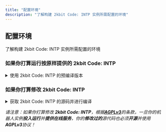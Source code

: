 ```yaml
---
title: "配置环境"
description: "了解构建 2kbit Code: INTP 实例所需配置的环境"
---
```


## 配置环境

了解构建 2kbit Code: INTP 实例所需配置的环境

### 如果你打算运行按原样提供的 2kbit Code: INTP

<details><summary>使用 2kbit Code: INTP 的预编译版本</summary>

*请注意：如果**遇到bug**，或者只是希望  2kbit Code: INTP 引入**新的功能**，请前往[**此处**](https://github.com/Abjust/2kbit-intp/issues)提出建议！*

**需要的其他环境**：
- [**.NET 8.0 SDK**](https://dotnet.microsoft.com/en-us/download/dotnet/8.0)

**构建步骤**（尚未完工）：

1. 前往[**此处**](https://github.com/Abjust/2kbit-intp/releases)下载 ** 2kbit Code: INTP** 预编译版本
    - 请注意：请将下载下来的可执行文件，放到一个单独的**文件夹**里
2. 如果登录成功，请运行 **2kbit Code: INTP** 的预编译程序
3. 请参考[**配置文件**](//how-to-build/2kbit-intp/config)来填写机器人的**配置文件**，如果**登录机器人账号**或者**运行程序**时**遇到问题**，请转到[**常见问题**](/how-to-build/faq)
</details>

### 如果你打算修改 2kbit Code: INTP

<details><summary>获取 2kbit Code: INTP 的源码并进行编译</summary>

*请注意：如果**遇到bug**，或者希望 2kbit Code: INTP 引入**新的功能**，请前往[**此处**](https://github.com/Abjust/2kbit-intp/issues)提出建议！对于**修改版**的 **2kbit Code: INTP**，修改过的部分将**不受任何保证**，因此引入的**一切问题**，开发者**概不负责**！*

**需要的开发工具**（选择**其中一个**便可）：
- [**PyCharm Community**](https://visualstudio.microsoft.com/zh-hans/)

**需要的其他环境**：

**构建步骤**（尚未完工）：

*（此处以 **PyCharm Community** 为例）*
1. 安装**PyCharm Community**
2. 安装**.NET 8.0 SDK**（如果**已经安装**，可以**跳过**）
3. 请参考[**配置文件**](/how-to-build/2kbit-intp/config)来填写机器人的**配置文件**，如果**登录机器人账号**或者**运行程序**时**遇到问题**，请转到[**常见问题**](/how-to-build/faq)


</details>

*请注意：如果你打算修改 **2kbit Code: INTP**，根据[**AGPLv3**](https://www.chinasona.org/gnu/agpl-3.0-cn.html)的条款，一旦你的机器人实例**投入运行**并**提供在线服务**，你的**修改过的**源代码也必须**开源**并使用**AGPLv3**协议！*
